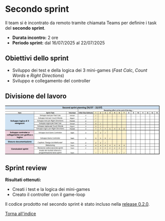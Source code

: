 # Secondo sprint

Il team si è incontrato da remoto tramite chiamata Teams per definire i task del **secondo sprint**.

- **Durata incontro:** 2 ore
- **Periodo sprint:** dal 16/07/2025 al 22/07/2025

## Obiettivi dello sprint

- Sviluppo dei test e della logica dei 3 mini-games (*Fast Calc*, *Count Words* e *Right Directions*)
- Sviluppo e collegamento del controller

## Divisione del lavoro

![SecondoSprint](../img/secondSprint.jpg)

## Sprint review

**Risultati ottenuti:**

- Creati i test e la logica dei mini-games
- Creato il controller con il game-loop

Il codice prodotto nel secondo sprint è stato incluso
nella [release 0.2.0](https://github.com/LorenzoRigoni/PPS-25-BTS/releases/tag/v0.2.0).

[Torna all'indice](../index.md)